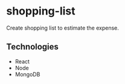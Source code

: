 # shopping-list
Create shopping list to estimate the expense.

## Technologies
- React
- Node
- MongoDB
